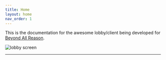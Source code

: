 ```yaml
---
title: Home
layout: home
nav_order: 1
---
```


This is the documentation for the awesome lobby/client being developed for [Beyond All Reason].

![lobby screen](/assets/Lobby_Main.png)




----


[Beyond All Reason]: https://www.beyondallreason.info/